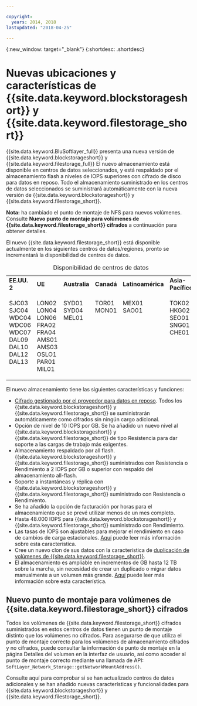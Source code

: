 ```yaml
---

copyright:
  years: 2014, 2018
lastupdated: "2018-04-25"

---
```

{:new_window: target="_blank"}
{:shortdesc: .shortdesc}

# Nuevas ubicaciones y características de {{site.data.keyword.blockstorageshort}} y {{site.data.keyword.filestorage_short}}

{{site.data.keyword.BluSoftlayer_full}} presenta una nueva versión de {{site.data.keyword.blockstorageshort}} y {{site.data.keyword.filestorage_full}}  El nuevo almacenamiento está disponible en centros de datos seleccionados, y está respaldado por el almacenamiento flash a niveles de IOPS superiores con cifrado de disco para datos en reposo. Todo el almacenamiento suministrado en los centros de datos seleccionados se suministrará automáticamente con la nueva versión de {{site.data.keyword.blockstorageshort}} y {{site.data.keyword.filestorage_short}}.

**Nota:** ha cambiado el punto de montaje de NFS para nuevos volúmenes. Consulte **Nuevo punto de montaje para volúmenes de {{site.data.keyword.filestorage_short}} cifrados** a continuación para obtener detalles.

El nuevo {{site.data.keyword.filestorage_short}} está disponible actualmente en los siguientes centros de datos/regiones, pronto se incrementará la disponibilidad de centros de datos.
<table style="width:100%;">
	<caption>Disponibilidad de centros de datos</caption>
	<tbody>
		<tr>
			<td><strong>EE.UU. 2</strong></td>
			<td><strong>UE</strong></td>
			<td><strong>Australia</strong></td>
			<td><strong>Canadá</strong></td>
			<td><strong>Latinoamérica</strong></td>
			<td><strong>Asia-Pacífico</strong></td>
		</tr>
		<tr>
			<td>
				<p>SJC03<br />
				SJC04<br />
				WDC04<br />
				WDC06<br />
				WDC07<br />
				DAL09<br />
				DAL10<br />
				DAL12<br />
				DAL13<br /><br /></p>
			</td>
			<td>
				<p>LON02<br />
				LON04<br />
				LON06<br />
				FRA02<br />
				FRA04<br />
				AMS01<br />
				AMS03<br />
				OSLO1<br />
				PAR01<br />
				MIL01<br /></p>
			</td>
			<td>
				<p>SYD01<br />
				SYD04<br />
				MEL01<br /><br /><br /><br /><br /><br /><br /><br /></p>
			</td>
			<td>
				<p>TOR01<br />
				MON01<br /><br /><br /><br /><br /><br /><br /><br /><br /></p>
			</td>
			<td>
				<p>MEX01<br />SAO01<br /><br /><br /><br /><br /><br /><br /><br /><br /></p>
			</td>
						<td>
				<p>TOK02<br />
				HKG02<br />
				SEO01<br />
				SNG01<br />
				CHE01<br /><br /><br /><br /><br /><br /></p>
			</td>
			</tr>
	</tbody>
</table>


El nuevo almacenamiento tiene las siguientes características y funciones:

-  [Cifrado gestionado por el proveedor para datos en reposo](block-file-storage-encryption-rest.html). Todos los {{site.data.keyword.blockstorageshort}} y {{site.data.keyword.filestorage_short}} se suministrarán automáticamente como cifrados sin ningún cargo adicional.
-  Opción de nivel de 10 IOPS por GB. Se ha añadido un nuevo nivel al {{site.data.keyword.blockstorageshort}} y {{site.data.keyword.filestorage_short}} de tipo Resistencia para dar soporte a las cargas de trabajo más exigentes.
-  Almacenamiento respaldado por all flash.  {{site.data.keyword.blockstorageshort}} y {{site.data.keyword.filestorage_short}} suministrados con Resistencia o Rendimiento a 2 IOPS por GB o superior con respaldo del almacenamiento all-flash.
-  Soporte a instantáneas y réplica con {{site.data.keyword.blockstorageshort}} y {{site.data.keyword.filestorage_short}} suministrado con Resistencia o Rendimiento.
-  Se ha añadido la opción de facturación por horas para el almacenamiento que se prevé utilizar menos de un mes completo. 
-  Hasta 48.000 IOPS para {{site.data.keyword.blockstorageshort}} y {{site.data.keyword.filestorage_short}} suministrado con Rendimiento.
-  Las tasas de IOPS son ajustables para mejorar el rendimiento en caso de cambios de carga estacionales. [Aquí](adjustable-iops.html) puede leer más información sobre esta característica.
-  Cree un nuevo clon de sus datos con la característica de [duplicación de volúmenes de {{site.data.keyword.filestorage_short}}](how-to-create-duplicate-volume.html).
- El almacenamiento es ampliable en incrementos de GB hasta 12 TB sobre la marcha, sin necesidad de crear un duplicado o migrar datos manualmente a un volumen más grande. [Aquí](expandable_file_storage.html) puede leer más información sobre esta característica.

## Nuevo punto de montaje para volúmenes de {{site.data.keyword.filestorage_short}} cifrados

Todos los volúmenes de {{site.data.keyword.filestorage_short}} cifrados suministrados en estos centros de datos tienen un punto de montaje distinto que los volúmenes no cifrados.  Para asegurarse de que utiliza el punto de montaje correcto para los volúmenes de almacenamiento cifrados y no cifrados, puede consultar la información de punto de montaje en la página Detalles del volumen en la interfaz de usuario, así como acceder al punto de montaje correcto mediante una llamada de API: `SoftLayer_Network_Storage::getNetworkMountAddress()`.

Consulte aquí para comprobar si se han actualizado centros de datos adicionales y se han añadido nuevas características y funcionalidades para {{site.data.keyword.blockstorageshort}} y {{site.data.keyword.filestorage_short}}.
